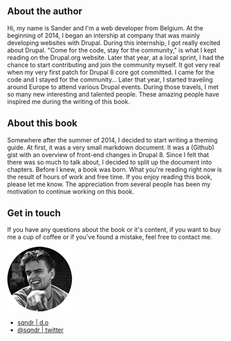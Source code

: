 ## About the author

Hi, my name is Sander and I'm a web developer from Belgium. At the beginning of 2014, I began an intership at company that was mainly developing websites with Drupal. During this internship, I got really excited about Drupal. "Come for the code, stay for the community," is what I kept reading on the Drupal.org website. Later that year, at a local sprint, I had the chance to start contributing and join the community myself. It got very real when my very first patch for Drupal 8 core got committed. I came for the code and I stayed for the community… Later that year, I started traveling around Europe to attend various Drupal events. During those travels, I met so many new interesting and talented people. These amazing people have inspired me during the writing of this book.

## About this book

Somewhere after the summer of 2014, I decided to start writing a theming guide. At first, it was a very small markdown document. It was a (Github) gist with an overview of front-end changes in Drupal 8. Since I felt that there was so much to talk about, I decided to split up the document into chapters. Before I knew, a book was born. What you're reading right now is the result of hours of work and free time. If you enjoy reading this book, please let me know. The appreciation from several people has been my motivation to continue working on this book.

## Get in touch

If you have any questions about the book or it's content, if you want to buy me a cup of coffee or if you've found a mistake, feel free to contact me.

![A picture of myself](../img/me.png)

- [sqndr | d.o](https://www.drupal.org/u/sqndr)
- [@sqndr | twitter](http://twitter.com/sqndr)
